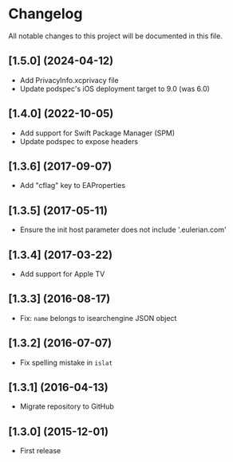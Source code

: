 # Changelog

All notable changes to this project will be documented in this file.

## [1.5.0] (2024-04-12)

- Add PrivacyInfo.xcprivacy file
- Update podspec's iOS deployment target to 9.0 (was 6.0)

## [1.4.0] (2022-10-05)

- Add support for Swift Package Manager (SPM)
- Update podspec to expose headers

## [1.3.6] (2017-09-07)

- Add "cflag" key to EAProperties

## [1.3.5] (2017-05-11)

- Ensure the init host parameter does not include '.eulerian.com'

## [1.3.4] (2017-03-22)

- Add support for Apple TV

## [1.3.3] (2016-08-17)

- Fix: `name` belongs to isearchengine JSON object

## [1.3.2] (2016-07-07)

- Fix spelling mistake in `islat`

## [1.3.1] (2016-04-13)

- Migrate repository to GitHub

## [1.3.0] (2015-12-01)

- First release
